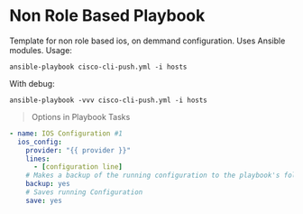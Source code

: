 # Non Role Based Playbook
Template for non role based ios, on demmand configuration. Uses Ansible modules.
Usage:
```
ansible-playbook cisco-cli-push.yml -i hosts
```

With debug:
```
ansible-playbook -vvv cisco-cli-push.yml -i hosts
```

> Options in Playbook Tasks
```yml
- name: IOS Configuration #1
  ios_config:
    provider: "{{ provider }}"
    lines:
      - [configuration line]
    # Makes a backup of the running configuration to the playbook's folder (backup/)
    backup: yes
    # Saves running Configuration
    save: yes 
```